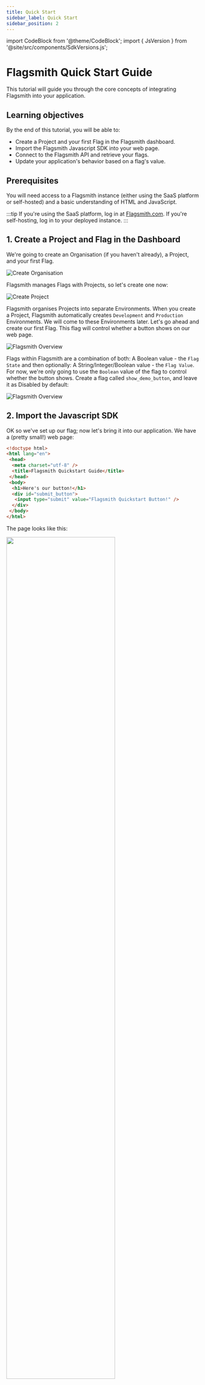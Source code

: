 ```yaml
---
title: Quick Start
sidebar_label: Quick Start
sidebar_position: 2
---
```


import CodeBlock from '@theme/CodeBlock'; import { JsVersion } from '@site/src/components/SdkVersions.js';

# Flagsmith Quick Start Guide

This tutorial will guide you through the core concepts of integrating Flagsmith into your application.

## Learning objectives

By the end of this tutorial, you will be able to:

- Create a Project and your first Flag in the Flagsmith dashboard.
- Import the Flagsmith Javascript SDK into your web page.
- Connect to the Flagsmith API and retrieve your flags.
- Update your application's behavior based on a flag's value.

## Prerequisites

You will need access to a Flagsmith instance (either using the SaaS platform or self-hosted) and a basic understanding of HTML and JavaScript.

:::tip
If you're using the SaaS platform, log in at [Flagsmith.com](https://flagsmith.com/). If you're self-hosting, log in to your deployed instance.
:::

## 1. Create a Project and Flag in the Dashboard

We're going to create an Organisation (if you haven't already), a Project, and your first Flag.

![Create Organisation](/img/quickstart/demo_create_1.png)

Flagsmith manages Flags with Projects, so let's create one now:

![Create Project](/img/quickstart/demo_create_2.png)

Flagsmith organises Projects into separate Environments. When you create a Project, Flagsmith automatically creates `Development` and `Production` Environments. We will come to these Environments later. Let's go ahead and create our first Flag. This flag will control whether a button shows on our web page.

![Flagsmith Overview](/img/quickstart/demo_create_3.png)

Flags within Flagsmith are a combination of both: A Boolean value - the `Flag State` and then optionally: A String/Integer/Boolean value - the `Flag Value`. For now, we're only going to use the `Boolean` value of the flag to control whether the button shows. Create a flag called `show_demo_button`, and leave it as Disabled by default:

![Flagsmith Overview](/img/quickstart/demo_create_4.png)

## 2. Import the Javascript SDK

OK so we've set up our flag; now let's bring it into our application. We have a (pretty small!) web page:

```html
<!doctype html>
<html lang="en">
 <head>
  <meta charset="utf-8" />
  <title>Flagsmith Quickstart Guide</title>
 </head>
 <body>
  <h1>Here's our button!</h1>
  <div id="submit_button">
   <input type="submit" value="Flagsmith Quickstart Button!" />
  </div>
 </body>
</html>
```

The page looks like this:

<div style={{textAlign: 'center'}}><img width="75%" src="/img/quickstart/demo_create_8.png"/></div>

For the purposes of this quickstart tutorial, we will import the SDK inline into our web page:

<CodeBlock>{ `<script src="https://cdn.jsdelivr.net/npm/flagsmith@`}<JsVersion />{`/index.js"></script>` } </CodeBlock>

## 3. Connect to the Flagsmith API

We can now connect to the Flagsmith API and get our Flags. When you initialise the Flagsmith SDK, you have to provide an Environment ID. This way, the SDK knows which Project and Environment to grab flags for. Head to the Environment Settings page within Flagsmith, and copy the API key:

![SDK Keys](/img/quickstart/demo_create_6.png)

Then paste your API key into the code below:

```html
<script>
 flagsmith.init({
  environmentID: '<add your API key here!>',
  onChange: (oldFlags, params) => {},
 });
</script>
```

Now when the browser opens the web page, it will download the Javascript SDK and make a call to `edge.api.flagsmith.com`
to get the flags for our Environment. You can see this in the browser network tab:

<div style={{textAlign: 'center'}}><img width="75%" src="/img/quickstart/demo_create_7.png"/></div>

You can see here that the flag is being returned by the Flagsmith API and it has `"enabled": false` as the value.

## 4. Hook up our Application

Let's hook this value up to our button, so that the value of the flag controls whether the button is hidden or shown.

```html
<script>
 flagsmith.init({
  environmentID: '<add your API key here!>',
  onChange: (oldFlags, params) => {
   if (flagsmith.hasFeature('show_demo_button')) {
    var submit_button = document.getElementById('submit_button');
    submit_button.style.display = 'block';
   }
  },
 });
</script>
```

This code sets up a callback, which is triggered when we get a response back from the Flagsmith API. We will check for
the state of the flag and set the display visibility based on the result.

Our entire webpage now reads like this:

<CodeBlock>{ `<!doctype html>

<html lang="en">
 <head>
  <meta charset="utf-8" />
  <title>Flagsmith Quickstart Guide</title>
  <script src="https://cdn.jsdelivr.net/npm/flagsmith@`}<JsVersion />{`/index.js"></script>
  <script>
   flagsmith.init({
    environmentID: 'ZfmJTbLQZrhZVHkVhXbsNi',
    onChange: (oldFlags, params) => {
     if (flagsmith.hasFeature('show_demo_button')) {
      var submit_button = document.getElementById('submit_button');
      submit_button.style.display = 'block';
     }
    },
   });
  </script>
 </head>
 <body>
  <h1>Here's our button!</h1>
  <div id="submit_button" style="display:none">
   <input type="submit" value="Flagsmith Quickstart Button!" />
  </div>
 </body>
</html>`}
</CodeBlock>

If we go back and refresh our browser, you will see that the button has now disappeared.

<div style={{textAlign: 'center'}}><img width="75%" src="/img/quickstart/demo_create_9.png"/></div>

We've now put the control of the button visibility behind our Flagsmith Flag! You can now go back to the Flagsmith
dashboard and enable the flag:

![Flag View](/img/quickstart/demo_create_10.png)

Return to your browser, refresh the page, and the button will re-appear.

## Finishing Up

This was a pretty quick demo, but it covers the core concepts involved in integrating Flagsmith into your application.
From here, some areas of the documentation you might want to check out are:

- A deeper overview of the application - [Features](basic-features/managing-features.md),
  [Identities](basic-features/managing-identities.md) and [Segments](basic-features/segments.md).
- More details about our [API and SDKs](clients/rest.md).
- How you can [run Flagsmith yourself](/deployment) or use our [Hosted API](https://flagsmith.com/).

## Next Steps

### Target Use Cases
- [Advanced Targeting and Segmentation](../basic-features/segments.md): Learn how to target features to specific users, groups, or segments for advanced rollout strategies.

### Best Practices for Using Flags in Code
- [When to use feature flags](../basic-features/index.md): Understand the core concepts and workflows for using feature flags effectively.
- [Using flags in frontend and backend code](../basic-features/managing-features.md): Practical guidance and examples for both client and server-side usage.
- [How to test your application using flags](../advanced-use/ab-testing.md): Strategies for testing and rolling out features safely.

### Supported SDKs
- [SDKs & Integrations](../clients/): Explore all supported SDKs for integrating Flagsmith with your technology stack.

### Automation & API Access
- [REST API Reference](../clients/rest.md): Learn how to manage flags programmatically and automate flag changes.

